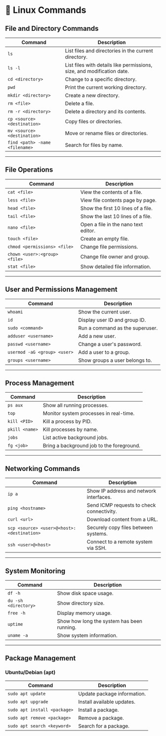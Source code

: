 # 🐧 Linux Commands

## File and Directory Commands
| Command | Description |
|---------|-------------|
| `ls` | List files and directories in the current directory. |
| `ls -l` | List files with details like permissions, size, and modification date. |
| `cd <directory>` | Change to a specific directory. |
| `pwd` | Print the current working directory. |
| `mkdir <directory>` | Create a new directory. |
| `rm <file>` | Delete a file. |
| `rm -r <directory>` | Delete a directory and its contents. |
| `cp <source> <destination>` | Copy files or directories. |
| `mv <source> <destination>` | Move or rename files or directories. |
| `find <path> -name <filename>` | Search for files by name. |

---

## File Operations
| Command | Description |
|---------|-------------|
| `cat <file>` | View the contents of a file. |
| `less <file>` | View file contents page by page. |
| `head <file>` | Show the first 10 lines of a file. |
| `tail <file>` | Show the last 10 lines of a file. |
| `nano <file>` | Open a file in the nano text editor. |
| `touch <file>` | Create an empty file. |
| `chmod <permissions> <file>` | Change file permissions. |
| `chown <user>:<group> <file>` | Change file owner and group. |
| `stat <file>` | Show detailed file information. |

---

## User and Permissions Management
| Command | Description |
|---------|-------------|
| `whoami` | Show the current user. |
| `id` | Display user ID and group ID. |
| `sudo <command>` | Run a command as the superuser. |
| `adduser <username>` | Add a new user. |
| `passwd <username>` | Change a user's password. |
| `usermod -aG <group> <user>` | Add a user to a group. |
| `groups <username>` | Show groups a user belongs to. |

---

## Process Management
| Command | Description |
|---------|-------------|
| `ps aux` | Show all running processes. |
| `top` | Monitor system processes in real-time. |
| `kill <PID>` | Kill a process by PID. |
| `pkill <name>` | Kill processes by name. |
| `jobs` | List active background jobs. |
| `fg <job>` | Bring a background job to the foreground. |

---

## Networking Commands
| Command | Description |
|---------|-------------|
| `ip a` | Show IP address and network interfaces. |
| `ping <hostname>` | Send ICMP requests to check connectivity. |
| `curl <url>` | Download content from a URL. |
| `scp <source> <user>@<host>:<destination>` | Securely copy files between systems. |
| `ssh <user>@<host>` | Connect to a remote system via SSH. |

---

## System Monitoring
| Command | Description |
|---------|-------------|
| `df -h` | Show disk space usage. |
| `du -sh <directory>` | Show directory size. |
| `free -h` | Display memory usage. |
| `uptime` | Show how long the system has been running. |
| `uname -a` | Show system information. |

---

## Package Management
### **Ubuntu/Debian (apt)**
| Command | Description |
|---------|-------------|
| `sudo apt update` | Update package information. |
| `sudo apt upgrade` | Install available updates. |
| `sudo apt install <package>` | Install a package. |
| `sudo apt remove <package>` | Remove a package. |
| `sudo apt search <keyword>` | Search for a package. |
